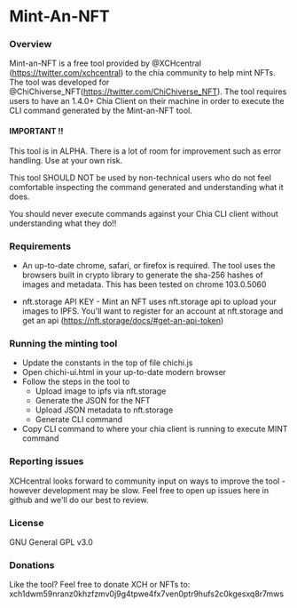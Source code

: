 # Mint-An-NFT

### Overview
Mint-an-NFT is a free tool provided by @XCHcentral (https://twitter.com/xchcentral) to the chia community to help mint NFTs.
The tool was developed for @ChiChiverse_NFT(https://twitter.com/ChiChiverse_NFT). The tool requires users to have
an 1.4.0+ Chia Client on their machine in order to execute the CLI command generated by the Mint-an-NFT tool.

#### IMPORTANT !!
This tool is in ALPHA. There is a lot of room for improvement such as error handling. Use at your own risk.

This tool SHOULD NOT be used by non-technical users who do not feel 
comfortable inspecting the command generated and understanding what it does.

You should never execute commands against your Chia CLI client without understanding what they do!!

### Requirements
* An up-to-date chrome, safari, or firefox is required. The tool uses the browsers built in crypto library to generate the sha-256 hashes of images and metadata. This has been tested on chrome 103.0.5060

* nft.storage API KEY - Mint an NFT uses nft.storage api to upload your images to IPFS. 
You'll want to register for an account at nft.storage and get an api (https://nft.storage/docs/#get-an-api-token)

### Running the minting tool
* Update the constants in the top of file chichi.js
* Open chichi-ui.html in your up-to-date modern browser
* Follow the steps in the tool to 
  * Upload image to ipfs via nft.storage
  * Generate the JSON for the NFT 
  * Upload JSON metadata to nft.storage
  * Generate CLI command
* Copy CLI command to where your chia client is running to execute MINT command

### Reporting issues
XCHcentral looks forward to community input on ways to improve the tool - however development may be slow. Feel free to open up issues here in github and we'll do our best to review.

### License
GNU General GPL v3.0

### Donations
Like the tool? Feel free to donate XCH or NFTs to: xch1dwm59nranz0khzfzmv0j9g4tpwe4fx7ven0ptr9hufs2c0kgesxq8r7mws